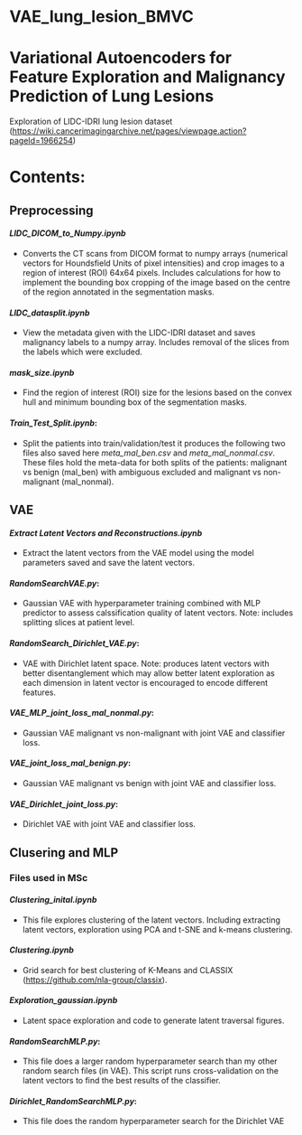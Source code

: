 # VAE_lung_lesion_BMVC
# Variational Autoencoders for Feature Exploration and Malignancy Prediction of Lung Lesions
Exploration of LIDC-IDRI lung lesion dataset (https://wiki.cancerimagingarchive.net/pages/viewpage.action?pageId=1966254)

# Contents:

## Preprocessing
#### *LIDC_DICOM_to_Numpy.ipynb*
* Converts the CT scans from DICOM format to numpy arrays (numerical vectors for Houndsfield Units of pixel intensities) and crop images to a region of interest (ROI) 64x64 pixels. Includes calculations for how to implement the bounding box cropping of the image based on the centre of the region annotated in the segmentation masks.

#### *LIDC_datasplit.ipynb*
* View the metadata given with the LIDC-IDRI dataset and saves malignancy labels to a numpy array. Includes removal of the slices from the labels which were excluded.

#### *mask_size.ipynb*
* Find the region of interest (ROI) size for the lesions based on the convex hull and minimum bounding box of the segmentation masks. 

#### *Train_Test_Split.ipynb*:  
* Split the patients into train/validation/test it produces the following two files also saved here *meta_mal_ben.csv* and *meta_mal_nonmal.csv*. These files hold the meta-data for both splits of the patients: malignant vs benign (mal_ben) with ambiguous excluded and malignant vs non-malignant (mal_nonmal).

## VAE
#### *Extract Latent Vectors and Reconstructions.ipynb*
* Extract the latent vectors from the VAE model using the model parameters saved and save the latent vectors.

#### *RandomSearchVAE.py*:  
* Gaussian VAE with hyperparameter training combined with MLP predictor to assess calssification quality of latent vectors. Note: includes splitting slices at patient level.
  
#### *RandomSearch_Dirichlet_VAE.py*:  
* VAE with Dirichlet latent space. Note: produces latent vectors with better disentanglement which may allow better latent exploration as each dimension in latent vector is encouraged to encode different features.  

#### *VAE_MLP_joint_loss_mal_nonmal.py*:
* Gaussian VAE malignant vs non-malignant with joint VAE and classifier loss.

#### *VAE_joint_loss_mal_benign.py*:
* Gaussian VAE malignant vs benign with joint VAE and classifier loss.

#### *VAE_Dirichlet_joint_loss.py*:
* Dirichlet VAE with joint VAE and classifier loss.

  
## Clusering and MLP
### Files used in MSc
#### *Clustering_inital.ipynb*
* This file explores clustering of the latent vectors. Including extracting latent vectors, exploration using PCA and t-SNE and k-means clustering.

#### *Clustering.ipynb*
* Grid search for best clustering of K-Means and CLASSIX (https://github.com/nla-group/classix).

#### *Exploration_gaussian.ipynb*
* Latent space exploration and code to generate latent traversal figures.

#### *RandomSearchMLP.py*:  
* This file does a larger random hyperparameter search than my other random search files (in VAE). This script runs cross-validation on the latent vectors to find the best results of the classifier.

#### *Dirichlet_RandomSearchMLP.py*:  
* This file does the random hyperparameter search for the Dirichlet VAE
